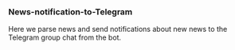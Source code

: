 ### News-notification-to-Telegram
Here we parse news and send notifications about new news to the Telegram group chat from the bot.
